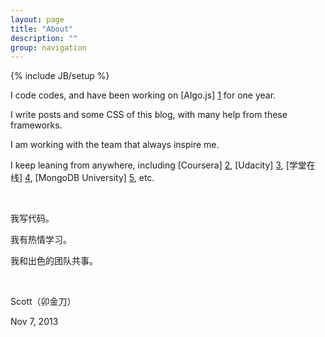 ```yaml
---
layout: page
title: "About"
description: ""
group: navigation
---
```

{% include JB/setup %}


I code codes, and have been working on [Algo.js] [1] for one year.

I write posts and some CSS of this blog, with many help from these frameworks.

I am working with the team that always inspire me.

I keep leaning from anywhere, including [Coursera] [2], [Udacity] [3], [学堂在线] [4], [MongoDB University] [5], etc.

<br />

<div class="lang zh-cn">

我写代码。

我有热情学习。

我和出色的团队共事。

</div>

<br />

Scott（卯金刀）

Nov 7, 2013

[1]: https://code.google.com/p/algo-js          "Algo.js, some algorithm implemetation in JavaScript"
[2]: https://www.coursera.org/user/i/4e0166622c8c44bb2ca12371985bdef1   "Coursera Profile"
[3]: https://www.udacity.com                    "Advance Your Education With Free College Courses Online - Udacity"
[4]: https://www.xuetangx.com                   "学堂在线"
[5]: https://education.mongodb.com              "MongoDB University"